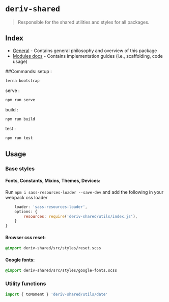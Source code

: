 # `deriv-shared`
> Responsible for the shared utilities and styles for all packages.

## Index

- [General](docs/README.md) - Contains general philosophy and overview of this package
- [Modules docs](docs/Modules/README.md) - Contains implementation guides (i.e., scaffolding, code usage)

##Commands:
setup :
  ```sh 
  lerna bootstrap
  ```
serve : 
  ```sh 
  npm run serve
  ```
build : 
  ```sh 
  npm run build
  ```
test  :
  ```sh 
  npm run test
  ```

## Usage

### Base styles

#### Fonts, Constants, Mixins, Themes, Devices:
Run `npm i sass-resources-loader --save-dev` and add the following in your webpack css loader

```js {
    loader: 'sass-resources-loader',
    options: {
        resources: require('deriv-shared/utils/index.js'),
    }
}
```

#### Browser css reset:
```scss
@import deriv-shared/src/styles/reset.scss
```

#### Google fonts:
```scss
@import deriv-shared/src/styles/google-fonts.scss
```

### Utility functions
```js
import { toMomemt } 'deriv-shared/utils/date'
```
